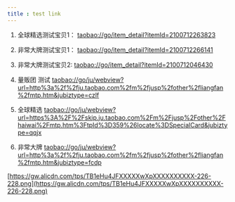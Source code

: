 ```yaml
---
title : test link
---
```


1.    全球精选测试宝贝1：
    [taobao://go/item_detail?itemId=2100712263823](taobao://go/item_detail?itemId=2100712263823)

2.    非常大牌测试宝贝1：
   [taobao://go/item_detail?itemId=2100712266141](taobao://go/item_detail?itemId=2100712266141)

3.    非常大牌测试宝贝2:
   [taobao://go/item_detail?itemId=2100712046430](taobao://go/item_detail?itemId=2100712046430)
   
   
4. 量贩团 测试
[taobao://go/ju/webview?url=http%3a%2f%2fju.taobao.com%2fm%2fjusp%2fother%2fliangfan%2fmtp.htm&jubiztype=czlf](taobao://go/ju/webview?url=http%3a%2f%2fju.taobao.com%2fm%2fjusp%2fother%2fliangfan%2fmtp.htm&jubiztype=czlf)

5. 全球精选 
[taobao://go/ju/webview?url=https%3A%2F%2Fskip.ju.taobao.com%2Fm%2Fjusp%2Fother%2Fhaiwai%2Fmtp.htm%3FtpId%3D359%26locate%3DSpecialCard&jubiztype=qqjx](taobao://go/ju/webview?url=https%3A%2F%2Fskip.ju.taobao.com%2Fm%2Fjusp%2Fother%2Fhaiwai%2Fmtp.htm%3FtpId%3D359%26locate%3DSpecialCard&jubiztype=qqjx)

6. 非常大牌
[taobao://go/ju/webview?url=http%3a%2f%2fju.taobao.com%2fm%2fjusp%2fother%2fliangfan%2fmtp.htm&jubiztype=fcdp](taobao://go/ju/webview?url=http%3a%2f%2fju.taobao.com%2fm%2fjusp%2fother%2fliangfan%2fmtp.htm&jubiztype=fcdp)

[https://gw.alicdn.com/tps/TB1eHu4JFXXXXXwXpXXXXXXXXXX-226-228.png](https://gw.alicdn.com/tps/TB1eHu4JFXXXXXwXpXXXXXXXXXX-226-228.png)